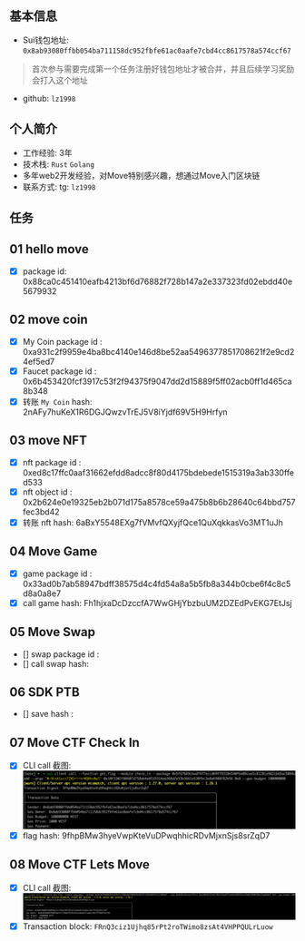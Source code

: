 ## 基本信息
- Sui钱包地址: `0x8ab93080ffbb054ba711158dc952fbfe61ac0aafe7cbd4cc8617578a574ccf67`
> 首次参与需要完成第一个任务注册好钱包地址才被合并，并且后续学习奖励会打入这个地址
- github: `lz1998`

## 个人简介
- 工作经验: 3年
- 技术栈: `Rust` `Golang`
- 多年web2开发经验，对Move特别感兴趣，想通过Move入门区块链
- 联系方式: tg: `lz1998` 

## 任务

##   01 hello move  
- [x] package id: 0x88ca0c451410eafb4213bf6d76882f728b147a2e337323fd02ebdd40e5679932

##   02 move coin
- [x] My Coin package id : 0xa931c2f9959e4ba8bc4140e146d8be52aa5496377851708621f2e9cd24ef5ed7
- [x] Faucet package id : 0x6b453420fcf3917c53f2f94375f9047dd2d15889f5ff02acb0ff1d465ca8b348
- [x] 转账 `My Coin` hash: 2nAFy7huKeX1R6DGJQwzvTrEJ5V8iYjdf69V5H9Hrfyn

##   03 move NFT
- [x] nft package id : 0xed8c17ffc0aaf31662efdd8adcc8f80d4175bdebede1515319a3ab330ffed533
- [x] nft object id : 0x2b624e0e19325eb2b071d175a8578ce59a475b8b6b28640c64bbd757fec3bd42
- [x] 转账 nft  hash: 6aBxY5548EXg7fVMvfQXyjfQce1QuXqkkasVo3MT1uJh

##   04 Move Game
- [x] game package id : 0x33ad0b7ab58947bdff38575d4c4fd54a8a5b5fb8a344b0cbe6f4c8c5d8a0a8e7
- [x] call game hash: Fh1hjxaDcDzccfA7WwGHjYbzbuUM2DZEdPvEKG7EtJsj

##   05 Move Swap
- [] swap package id :
- [] call swap hash:

##   06 SDK PTB
- [] save hash :

##   07 Move CTF Check In
- [x] CLI call 截图: ![CLI](./notes/task7/img.png)
- [x] flag hash: 9fhpBMw3hyeVwpKteVuDPwqhhicRDvMjxnSjs8srZqD7

##   08 Move CTF Lets Move
- [x] CLI call 截图: ![CLI](./notes/task8/img.png)
- [x] Transaction block: `FRnQ3ciz1Ujhq85rPt2roTWimo8zsAt4VHPPQULrLuow`